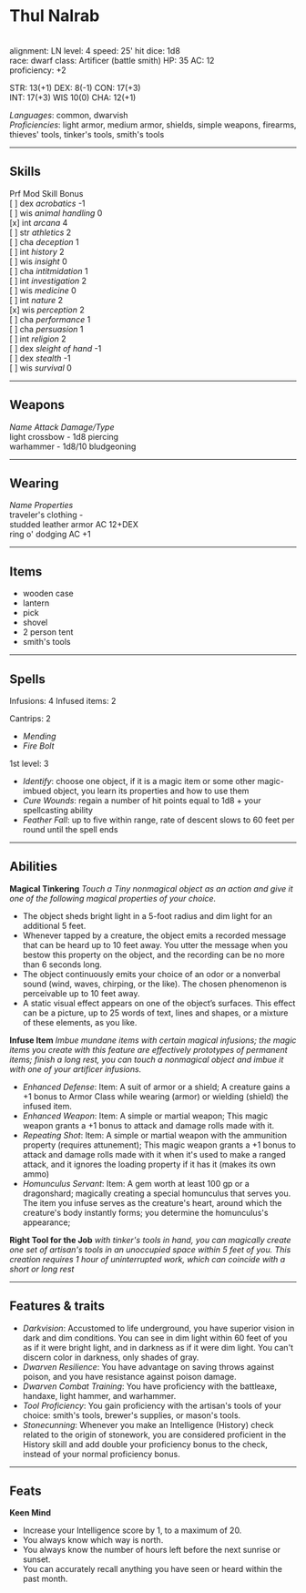 # Thul Nalrab
<br>
alignment: LN	level: 4	speed: 25'	hit dice: 1d8 <br>
race: dwarf		class: Artificer (battle smith)
HP: 35	AC: 12 <br>
proficiency: +2

STR: 13(+1)		DEX: 8(-1)	CON: 17(+3) <br>
INT: 17(+3)		WIS 10(0)	CHA: 12(+1)

*Languages*: common, dwarvish <br>
*Proficiencies*: light armor, medium armor, shields, simple weapons, firearms, thieves' tools, tinker's tools, smith's tools

---
## Skills
Prf	Mod	Skill 				Bonus	<br>
[ ]	dex	*acrobatics*		-1		<br>
[ ]	wis	*animal handling*	0		<br>
[x]	int	*arcana*			4		<br>
[ ]	str	*athletics*			2		<br>
[ ]	cha	*deception*			1 		<br>
[ ]	int	*history*			2 		<br>
[ ]	wis	*insight*			0 		<br>
[ ]	cha	*intitmidation*		1 		<br>
[ ]	int	*investigation*		2 		<br>
[ ]	wis	*medicine*			0 		<br>
[ ]	int	*nature*			2 		<br>
[x]	wis	*perception*		2 		<br>
[ ]	cha	*performance*		1 		<br>
[ ]	cha	*persuasion*		1 		<br>
[ ]	int	*religion*			2 		<br>
[ ]	dex	*sleight of hand*	-1 		<br>
[ ]	dex	*stealth*			-1 		<br>
[ ]	wis	*survival*			0 		<br>

---
## Weapons
*Name*			*Attack*	*Damage/Type*		<br>
light crossbow	-			1d8 piercing		<br>
warhammer		-			1d8/10 bludgeoning	<br>

---
## Wearing
*Name*						*Properties*	<br>
traveler's clothing			-				<br>
studded leather armor		AC 12+DEX		<br>
ring o' dodging				AC +1 			<br>

---
## Items
- wooden case
- lantern
- pick
- shovel
- 2 person tent
- smith's tools

---
## Spells
Infusions: 4
Infused items: 2

Cantrips: 2
- *Mending*
- *Fire Bolt*

1st level: 3
- *Identify*: choose one object, if it is a magic item or some other magic-imbued object, you learn its properties and how to use them
- *Cure Wounds*: regain a number of hit points equal to 1d8 + your spellcasting ability
- *Feather Fall*: up to five within range, rate of descent slows to 60 feet per round until the spell ends

---
## Abilities
**Magical Tinkering**
*Touch a Tiny nonmagical object as an action and give it one of the following magical properties of your choice.*
- The object sheds bright light in a 5-foot radius and dim light for an additional 5 feet.
- Whenever tapped by a creature, the object emits a recorded message that can be heard up to 10 feet away. You utter the message when you bestow this property on the object, and the recording can be no more than 6 seconds long.
- The object continuously emits your choice of an odor or a nonverbal sound (wind, waves, chirping, or the like). The chosen phenomenon is perceivable up to 10 feet away.
- A static visual effect appears on one of the object’s surfaces. This effect can be a picture, up to 25 words of text, lines and shapes, or a mixture of these elements, as you like.

**Infuse Item**
*Imbue mundane items with certain magical infusions; the magic items you create with this feature are effectively prototypes of permanent items; finish a long rest, you can touch a nonmagical object and imbue it with one of your artificer infusions.*
- *Enhanced Defense*: Item: A suit of armor or a shield; A creature gains a +1 bonus to Armor Class while wearing (armor) or wielding (shield) the infused item.
- *Enhanced Weapon*: Item: A simple or martial weapon; This magic weapon grants a +1 bonus to attack and damage rolls made with it.
- *Repeating Shot*: Item: A simple or martial weapon with the ammunition property (requires attunement); This magic weapon grants a +1 bonus to attack and damage rolls made with it when it's used to make a ranged attack, and it ignores the loading property if it has it (makes its own ammo)
- *Homunculus Servant*: Item: A gem worth at least 100 gp or a dragonshard; magically creating a special homunculus that serves you. The item you infuse serves as the creature's heart, around which the creature's body instantly forms; you determine the homunculus's appearance;

**Right Tool for the Job**
*with tinker's tools in hand, you can magically create one set of artisan's tools in an unoccupied space within 5 feet of you. This creation requires 1 hour of uninterrupted work, which can coincide with a short or long rest*

---
## Features & traits
- *Darkvision*: Accustomed to life underground, you have superior vision in dark and dim conditions. You can see in dim light within 60 feet of you as if it were bright light, and in darkness as if it were dim light. You can't discern color in darkness, only shades of gray.
- *Dwarven Resilience*: You have advantage on saving throws against poison, and you have resistance against poison damage.
- *Dwarven Combat Training*: You have proficiency with the battleaxe, handaxe, light hammer, and warhammer.
- *Tool Proficiency*: You gain proficiency with the artisan's tools of your choice: smith's tools, brewer's supplies, or mason's tools.
- *Stonecunning*: Whenever you make an Intelligence (History) check related to the origin of stonework, you are considered proficient in the History skill and add double your proficiency bonus to the check, instead of your normal proficiency bonus.

---
## Feats
**Keen Mind**
- Increase your Intelligence score by 1, to a maximum of 20.
- You always know which way is north.
- You always know the number of hours left before the next sunrise or sunset.
- You can accurately recall anything you have seen or heard within the past month.


